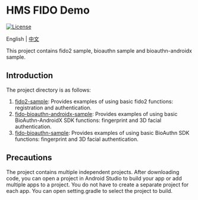 # HMS FIDO Demo
[![License](https://img.shields.io/badge/Docs-hmsguides-brightgreen)](https://developer.huawei.com/consumer/en/doc/development/HMS-Guides/FIDO2_Overview)

English | [中文](https://github.com/HMS-Core/hms-FIDO-demo-java/blob/master/README_ZH.md)

This project contains fido2 sample, bioauthn sample and bioauthn-androidx sample. 

## Introduction
The project directory is as follows:
1. [fido2-sample](https://github.com/HMS-Core/hms-FIDO-demo-java/tree/master/fido2-sample): Provides examples of using basic fido2 functions: registration and authentication.
2. [fido-bioauthn-androidx-sample](https://github.com/HMS-Core/hms-FIDO-demo-java/tree/master/fido-bioauthn-androidx-sample): Provides examples of using basic BioAuthn-AndroidX SDK functions: fingerprint and 3D facial authentication.
3. [fido-bioauthn-sample](https://github.com/HMS-Core/hms-FIDO-demo-java/tree/master/fido-bioauthn-sample): Provides examples of using basic BioAuthn SDK functions: fingerprint and 3D facial authentication.

## Precautions
The project contains multiple independent projects. After downloading code, you can open a project in Android Studio to build your app or add multiple apps to a project. You do not have to create a separate project for each app. You can open setting.gradle to select the project to build.
